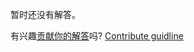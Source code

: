 
暂时还没有解答。

有兴趣[贡献你的解答](https://github.com/BFEdev/BFE.dev-solutions/blob/main/problem/isPrime_zh.md)吗? [Contribute guidline](https://github.com/BFEdev/BFE.dev-solutions#how-to-contribute)
